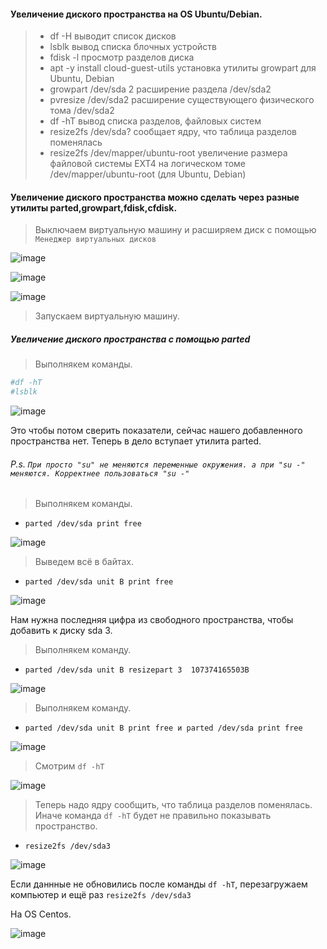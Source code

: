 #### Увеличение диского пространства на OS Ubuntu/Debian.
>- df -H выводит список дисков
>- lsblk	вывод списка блочных устройств
>- fdisk -l	просмотр разделов диска
>- apt -y install cloud-guest-utils	установка утилиты growpart для Ubuntu, Debian
>- growpart /dev/sda 2	расширение раздела /dev/sda2
>- pvresize /dev/sda2	расширение существующего физического тома /dev/sda2
>- df -hT	вывод списка разделов, файловых систем
>- resize2fs /dev/sda? сообщает ядру, что таблица разделов поменялась
>- resize2fs /dev/mapper/ubuntu-root	увеличение размера файловой системы EXT4 на логическом томе /dev/mapper/ubuntu-root (для Ubuntu, Debian)

#### Увеличение диского пространства можно сделать через разные утилиты parted,growpart,fdisk,cfdisk.

> Выключаем виртуальную машину и расширяем диск с помощью ``Менеджер виртуальных дисков``

![image](https://github.com/tvgVita69/Linux_begin/assets/98489171/906dde16-0772-4c93-b651-092d00f96c51)

![image](https://github.com/tvgVita69/Linux_begin/assets/98489171/44c6d6c7-dfdb-484d-aac4-2715162fb1b7)

![image](https://github.com/tvgVita69/Linux_begin/assets/98489171/fb2a3cda-6301-4568-93b6-fd7a308d033c)


> Запускаем виртуальную машину.

##### Увеличение диского пространства c помощью parted
> Выполнякем команды.
```bash
#df -hT 
#lsblk
```

![image](https://github.com/tvgVita69/Linux_begin/assets/98489171/375130bd-8920-46b0-af47-e05a539d87e4)
  
Это чтобы потом сверить показатели, сейчас нашего добавленного пространства нет. Теперь в дело вступает утилита parted.

###### P.s. ```При просто "su" не меняются переменные окружения. а при "su -" меняются. Корректнее пользоваться "su -"```
> Выполнякем команды.
- ``` parted /dev/sda print free ```

![image](https://github.com/tvgVita69/Linux_begin/assets/98489171/2496663b-99fa-4995-8e39-75b8e80eacbf)
  
> Выведем всё в байтах.
- ``` parted /dev/sda unit B print free ```

![image](https://github.com/tvgVita69/Linux_begin/assets/98489171/c880a641-1037-4c7e-9a33-8e59fd031478)

Нам нужна последняя цифра из свободного пространства, чтобы добавить к диску sda 3.

> Выполнякем команду.
- ``` parted /dev/sda unit B resizepart 3  107374165503B ```

![image](https://github.com/tvgVita69/Linux_begin/assets/98489171/399a5c34-49f3-460e-a711-8b3a8ca6e8c5)

> Выполнякем команду.
 - ``` parted /dev/sda unit B print free и parted /dev/sda print free ``` 

![image](https://github.com/tvgVita69/Linux_begin/assets/98489171/05c3cd48-f4f8-4ce7-bfc9-2521e27ef759)

> Смотрим ``df -hT``

![image](https://github.com/tvgVita69/Linux_begin/assets/98489171/aa080791-6f79-441e-a701-f1788e6b66c3)

> Теперь надо ядру сообщить, что таблица разделов поменялась. Иначе команда ``df -hT`` будет не правильно показывать пространство.
- ``` resize2fs /dev/sda3 ```

![image](https://github.com/tvgVita69/Linux_begin/assets/98489171/e27f0dc2-dcbf-45b7-bfeb-6855573f5824)
  
Если даннные не обновились после команды ``df -hT``, перезагружаем компьютер и ещё раз ``` resize2fs /dev/sda3 ```

На OS Centos.

![image](https://github.com/user-attachments/assets/388ad8ac-c2e2-453e-9865-d7a6888c95fd)


